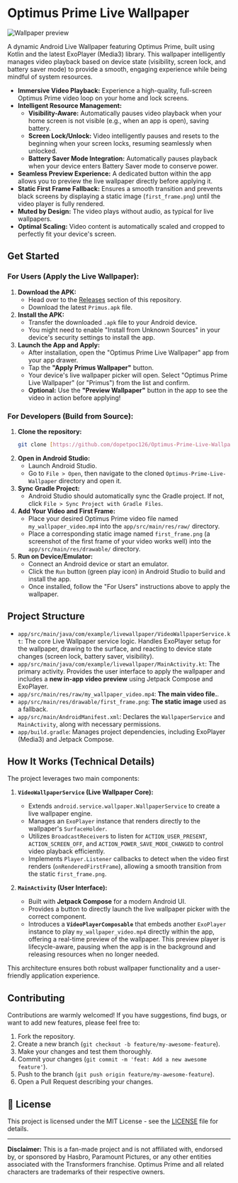 # Optimus Prime Live Wallpaper

![Wallpaper preview](https://github.com/dopetpoc126/Optimus-Prime-Live-Wallpaper/blob/main/assets/live_wallpaper.gif?raw=true)


A dynamic Android Live Wallpaper featuring Optimus Prime, built using Kotlin and the latest ExoPlayer (Media3) library. This wallpaper intelligently manages video playback based on device state (visibility, screen lock, and battery saver mode) to provide a smooth, engaging experience while being mindful of system resources.

* **Immersive Video Playback:** Experience a high-quality, full-screen Optimus Prime video loop on your home and lock screens.
* **Intelligent Resource Management:**
    * **Visibility-Aware:** Automatically pauses video playback when your home screen is not visible (e.g., when an app is open), saving battery.
    * **Screen Lock/Unlock:** Video intelligently pauses and resets to the beginning when your screen locks, resuming seamlessly when unlocked.
    * **Battery Saver Mode Integration:** Automatically pauses playback when your device enters Battery Saver mode to conserve power.
* **Seamless Preview Experience:** A dedicated button within the app allows you to preview the live wallpaper directly before applying it.
* **Static First Frame Fallback:** Ensures a smooth transition and prevents black screens by displaying a static image (`first_frame.png`) until the video player is fully rendered.
* **Muted by Design:** The video plays without audio, as typical for live wallpapers.
* **Optimal Scaling:** Video content is automatically scaled and cropped to perfectly fit your device's screen.

## Get Started

### For Users (Apply the Live Wallpaper):

1.  **Download the APK:**
    * Head over to the [Releases](https://github.com/dopetpoc126/Optimus-Prime-Live-Wallpaper/releases) section of this repository.
    * Download the latest `Primus.apk` file.
2.  **Install the APK:**
    * Transfer the downloaded `.apk` file to your Android device.
    * You might need to enable "Install from Unknown Sources" in your device's security settings to install the app.
3.  **Launch the App and Apply:**
    * After installation, open the "Optimus Prime Live Wallpaper" app from your app drawer.
    * Tap the **"Apply Primus Wallpaper"** button.
    * Your device's live wallpaper picker will open. Select "Optimus Prime Live Wallpaper" (or "Primus") from the list and confirm.
    * **Optional:** Use the **"Preview Wallpaper"** button in the app to see the video in action before applying!

### For Developers (Build from Source):

1.  **Clone the repository:**
    ```bash
    git clone [https://github.com/dopetpoc126/Optimus-Prime-Live-Wallpaper.git](https://github.com/dopetpoc126/Optimus-Prime-Live-Wallpaper.git)
    ```
2.  **Open in Android Studio:**
    * Launch Android Studio.
    * Go to `File > Open`, then navigate to the cloned `Optimus-Prime-Live-Wallpaper` directory and open it.
3.  **Sync Gradle Project:**
    * Android Studio should automatically sync the Gradle project. If not, click `File > Sync Project with Gradle Files`.
4.  **Add Your Video and First Frame:**
    * Place your desired Optimus Prime video file named `my_wallpaper_video.mp4` into the `app/src/main/res/raw/` directory.
    * Place a corresponding static image named `first_frame.png` (a screenshot of the first frame of your video works well) into the `app/src/main/res/drawable/` directory.
5.  **Run on Device/Emulator:**
    * Connect an Android device or start an emulator.
    * Click the `Run` button (green play icon) in Android Studio to build and install the app.
    * Once installed, follow the "For Users" instructions above to apply the wallpaper.

## Project Structure

* `app/src/main/java/com/example/livewallpaper/VideoWallpaperService.kt`: The core Live Wallpaper service logic. Handles ExoPlayer setup for the wallpaper, drawing to the surface, and reacting to device state changes (screen lock, battery saver, visibility).
* `app/src/main/java/com/example/livewallpaper/MainActivity.kt`: The primary activity. Provides the user interface to apply the wallpaper and includes a **new in-app video preview** using Jetpack Compose and ExoPlayer.
* `app/src/main/res/raw/my_wallpaper_video.mp4`: **The main video file.**.
* `app/src/main/res/drawable/first_frame.png`: **The static image** used as a fallback.
* `app/src/main/AndroidManifest.xml`: Declares the `WallpaperService` and `MainActivity`, along with necessary permissions.
* `app/build.gradle`: Manages project dependencies, including ExoPlayer (Media3) and Jetpack Compose.

## How It Works (Technical Details)

The project leverages two main components:

1.  **`VideoWallpaperService` (Live Wallpaper Core):**
    * Extends `android.service.wallpaper.WallpaperService` to create a live wallpaper engine.
    * Manages an `ExoPlayer` instance that renders directly to the wallpaper's `SurfaceHolder`.
    * Utilizes `BroadcastReceiver`s to listen for `ACTION_USER_PRESENT`, `ACTION_SCREEN_OFF`, and `ACTION_POWER_SAVE_MODE_CHANGED` to control video playback efficiently.
    * Implements `Player.Listener` callbacks to detect when the video first renders (`onRenderedFirstFrame`), allowing a smooth transition from the static `first_frame.png`.

2.  **`MainActivity` (User Interface):**
    * Built with **Jetpack Compose** for a modern Android UI.
    * Provides a button to directly launch the live wallpaper picker with the correct component.
    * Introduces a **`VideoPlayerComposable`** that embeds another `ExoPlayer` instance to play `my_wallpaper_video.mp4` directly within the app, offering a real-time preview of the wallpaper. This preview player is lifecycle-aware, pausing when the app is in the background and releasing resources when no longer needed.

This architecture ensures both robust wallpaper functionality and a user-friendly application experience.

## Contributing

Contributions are warmly welcomed! If you have suggestions, find bugs, or want to add new features, please feel free to:

1.  Fork the repository.
2.  Create a new branch (`git checkout -b feature/my-awesome-feature`).
3.  Make your changes and test them thoroughly.
4.  Commit your changes (`git commit -m 'feat: Add a new awesome feature'`).
5.  Push to the branch (`git push origin feature/my-awesome-feature`).
6.  Open a Pull Request describing your changes.

## 📄 License

This project is licensed under the MIT License - see the [LICENSE](LICENSE) file for details.

---

**Disclaimer:** This is a fan-made project and is not affiliated with, endorsed by, or sponsored by Hasbro, Paramount Pictures, or any other entities associated with the Transformers franchise. Optimus Prime and all related characters are trademarks of their respective owners.
